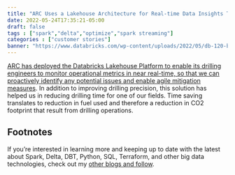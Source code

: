 ```yaml
---
title: "ARC Uses a Lakehouse Architecture for Real-time Data Insights That Optimize Drilling Performance and Lower Carbon Emissions"
date: 2022-05-24T17:35:21-05:00
draft: false
tags : ["spark","delta","optimize","spark streaming"]
categories : ["customer stories"]
banner: "https://www.databricks.com/wp-content/uploads/2022/05/db-120-blog-img-1.png"
---
```


[ARC has deployed the Databricks Lakehouse Platform to enable its drilling engineers to monitor operational metrics in near real-time, so that we can proactively identify any potential issues and enable agile mitigation measures](https://www.databricks.com/blog/2022/05/24/arc-uses-a-lakehouse-architecture-for-real-time-data-insights-that-optimize-drilling-performance-and-lower-carbon-emissions.html). 
  In addition to improving drilling precision, this solution has helped us in reducing drilling time for one of our fields. Time saving translates to reduction in fuel used and therefore a reduction in CO2 footprint that result from drilling operations. 



## Footnotes

If you’re interested in learning more and keeping up to date with the latest about Spark, Delta, DBT, Python, SQL, Terraform, and other big data technologies, check out my [other blogs and follow](https://canadiandataguy.medium.com/).
